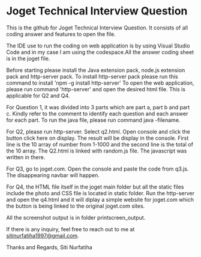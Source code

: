 # Joget Technical Interview Question

This is the github for Joget Technical Interview Question.
It consists of all coding answer and features to open the file.

The IDE use to run the coding on web application is by using Visual Studio Code
and in my case I am using the codespace.All the answer coding sheet is in the joget file.

Before starting please install the Java extension pack, node.js extension pack and http-server pack.
To install http-server pack please run this command to install 'npm -g install http-server'
To open the web application, please run command
'http-server' and open the desired html file. This is applicable for Q2 and Q4.

For Question 1, it was divided into 3 parts which are part a, part b and part c.
Kindly refer to the comment to identify each question and each answer for each part.
To run the java file, please run command java -filename.

For Q2, please run http-server. Select q2.html. Open console and click the button click here on display.
The result will be display in the console. First line is the 10 array of number from 1-1000 and the second
line is the total of the 10 array. The Q2.html is linked with random.js file. The javascript was written in there.

For Q3, go to joget.com. Open the console and paste the code from q3.js. The disappearing navbar will happen.

For Q4, the HTML file itself in the joget main folder but all the static files include the
photo and CSS file is located in static folder. Run the http-server and open the q4.html and it will diplay a
simple website for joget.com which the button is being linked to the original joget.com sites.

All the screenshot output is in folder printscreen_output. 

If there is any inquiry, feel free to reach out to me at sitinurfatiha1997@gmail.com.

Thanks and Regards,
Siti Nurfatiha
